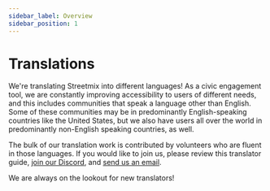 ```yaml
---
sidebar_label: Overview
sidebar_position: 1
---
```


# Translations

We're translating Streetmix into different languages! As a civic engagement tool, we are constantly improving accessibility to users of different needs, and this includes communities that speak a language other than English. Some of these communities may be in predominantly English-speaking countries like the United States, but we also have users all over the world in predominantly non-English speaking countries, as well.

The bulk of our translation work is contributed by volunteers who are fluent in those languages. If you would like to join us, please review this translator guide, [join our Discord](https://strt.mx/discord), and [send us an email](mailto:hello@streetmix.net).

We are always on the lookout for new translators!
